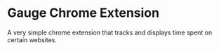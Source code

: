 # Gauge Chrome Extension

A very simple chrome extension that tracks and displays time spent on certain websites.